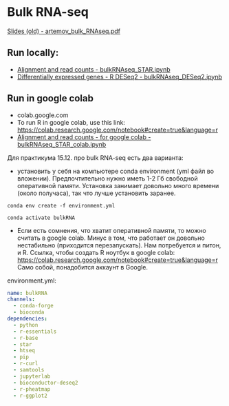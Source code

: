 # Bulk RNA-seq

[Slides (old) - artemov_bulk_RNAseq.pdf](artemov_bulk_RNAseq.pdf)

## Run locally:
 * [Alignment and read counts - bulkRNAseq_STAR.ipynb](bulkRNAseq_STAR.ipynb)
 * [Differentially expressed genes - R DESeq2 - bulkRNAseq_DESeq2.ipynb](bulkRNAseq_DESeq2.ipynb)

## Run in google colab
 * colab.google.com
 * To run R in google colab, use this link: https://colab.research.google.com/notebook#create=true&language=r
 * [Alignment and read counts - for google colab - bulkRNAseq_STAR_colab.ipynb](bulkRNAseq_STAR_colab.ipynb)

Для практикума 15.12. про bulk RNA-seq есть два варианта:

 * установить у себя на компьютере conda environment (yml файл во вложении).
Предпочтительно нужно иметь 1-2 Гб свободной оперативной памяти. Установка занимает довольно много времени (около получаса), так что лучше установить заранее.

```
conda env create -f environment.yml

conda activate bulkRNA
```

 * Если есть сомнения, что хватит оперативной памяти, то можно считать в google colab. Минус в том, что работает он довольно нестабильно (приходится перезапускать).
Нам потребуется и питон, и R. Ссылка, чтобы создать R ноутбук в google colab:
https://colab.research.google.com/notebook#create=true&language=r
Само собой, понадобится аккаунт в Google.


environment.yml:
```yaml
name: bulkRNA
channels:
  - conda-forge
  - bioconda
dependencies:
  - python
  - r-essentials
  - r-base
  - star
  - htseq
  - pip
  - r-curl
  - samtools
  - jupyterlab
  - bioconductor-deseq2
  - r-pheatmap
  - r-ggplot2
```

